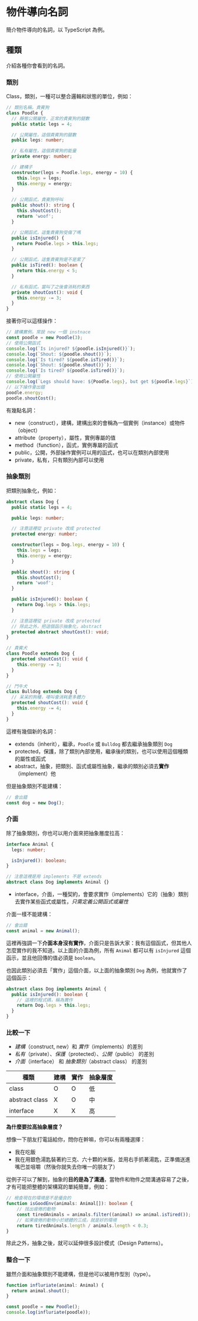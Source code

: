 # 物件導向名詞

簡介物件導向的名詞，以 TypeScript 為例。

## 種類

介紹各種你會看到的名詞。

### 類別

Class，類別，一種可以整合邏輯和狀態的單位，例如：

```typescript
// 類別名稱，貴賓狗
class Poodle {
  // 靜態公開屬性，正常的貴賓狗的腿數
  public static legs = 4;

  // 公開屬性，這個貴賓狗的腿數
  public legs: number;

  // 私有屬性，這個貴賓狗的能量
  private energy: number;

  // 建構子
  constructor(legs = Poodle.legs, energy = 10) {
    this.legs = legs;
    this.energy = energy;
  }

  // 公開函式，貴賓狗呼叫
  public shout(): string {
    this.shoutCost();
    return 'woof';
  }

  // 公開函式，這隻貴賓狗受傷了嗎
  public isInjured() {
    return Poodle.legs > this.legs;
  }

  // 公開函式，這隻貴賓狗是不是累了
  public isTired(): boolean {
    return this.energy < 5;
  }

  // 私有函式，當叫了之後會消耗的東西
  private shoutCost(): void {
    this.energy -= 3;
  }
}
```

接著你可以這樣操作：

```typescript
// 建構實例，常說 new 一個 instnace
const poodle = new Poodle(3);
// 使用公開函式
console.log(`Is injured? ${poodle.isInjured()}`);
console.log(`Shout: ${poodle.shout()}`);
console.log(`Is tired? ${poodle.isTired()}`);
console.log(`Shout: ${poodle.shout()}`);
console.log(`Is tired? ${poodle.isTired()}`);
// 使用公開屬性
console.log(`Legs should have: ${Poodle.legs}, but get ${poodle.legs}`);
// 以下操作會出錯
poodle.energy;
poodle.shoutCost();
```

有幾點名詞：

-   new（construct），建構，建構出來的會稱為一個實例（instance）或物件（object）
-   attribute（property），屬性，實例專屬的值
-   method（function），函式，實例專屬的函式
-   public，公開，外部操作實例可以用的函式，也可以在類別內部使用
-   private，私有，只有類別內部可以使用

### 抽象類別

把類別抽象化，例如：

```typescript
abstract class Dog {
  public static legs = 4;

  public legs: number;

  // 注意這裡從 private 改成 protected
  protected energy: number;

  constructor(legs = Dog.legs, energy = 10) {
    this.legs = legs;
    this.energy = energy;
  }

  public shout(): string {
    this.shoutCost();
    return 'woof';
  }

  public isInjured(): boolean {
    return Dog.legs > this.legs;
  }

  // 注意這裡從 private 改成 protected
  // 除此之外，把這個函示抽象化，abstract
  protected abstract shoutCost(): void;
}

// 貴賓犬
class Poodle extends Dog {
  protected shoutCost(): void {
    this.energy -= 3;
  }
}

// 鬥牛犬
class Bulldog extends Dog {
  // 呆呆的狗種，嚎叫會消耗更多體力
  protected shoutCost(): void {
    this.energy -= 4;
  }
}
```

這裡有幾個新的名詞：

-   extends（inherit），繼承，`Poodle` 或 `Bulldog` 都去繼承抽象類別 `Dog`
-   protected，保護，除了類別內部使用，繼承後的類別，也可以使用這個種類的屬性或函式
-   abstract，抽象，把類別、函式或屬性抽象，繼承的類別必須去**實作**（implement）他

但是抽象類別不能建構：

```typescript
// 會出錯
const dog = new Dog();
```

### 介面

除了抽象類別，你也可以用介面來把抽象層度拉高：

```typescript
interface Animal {
  legs: number;

  isInjured(): boolean;
}

// 注意這裡是用 implements 不是 extends
abstract class Dog implements Animal {}
```

-   interface，介面，一種契約，會要求實作（implements）它的（抽象）類別去實作某些函式或屬性，*只需定義公開函式或屬性*

介面一樣不能建構：

```typescript
// 會出錯
const animal = new Animal();
```

這裡再強調一下**介面本身沒有實作**，介面只是告訴大家：我有這個函式，但其他人怎麼實作的我不知道。以上面的介面為例，所有 `Animal` 都可以有 `isInjured` 這個函示，並且他回傳的值必須是 `boolean`。

也因此類別必須去「實作」這個介面，以上面的抽象類別 `Dog` 為例，他就實作了這個函示：

```typescript
abstract class Dog implements Animal {
  public isInjured(): boolean {
    // 這裡的程式碼，稱為實作
    return Dog.legs > this.legs;
  }
}
```

### 比較一下

-   *建構*（construct, new）和 *實作*（implements）的差別
-   *私有*（private）、*保護*（protected）、*公開*（public） 的差別
-   *介面*（interface） 和 *抽象類別*（abstract class） 的差別

| 種類           | 建構 | 實作 | 抽象層度 |
| -------------- | ---- | ---- | -------- |
| class          | O    | O    | 低       |
| abstract class | X    | O    | 中       |
| interface      | X    | X    | 高       |

**為什麼要拉高抽象層度？**

想像一下朋友打電話給你，問你在幹嘛，你可以有兩種選擇：

-   我在吃飯
-   我在用銀色湯匙裝著約三克、六十顆的米飯，並用右手抓著湯匙，正準備送進嘴巴並咀嚼（然後你就失去你唯一的朋友了）

從例子可以了解到，抽象的**目的是為了溝通**，當物件和物件之間溝通容易了之後，才有可能把整體的架構寫的單純簡單，例如：

```typescript
// 檢查現在的環境是不是優良的
function isGoodEnv(animals: Animal[]): boolean {
    // 找出疲倦的動物
    const tiredAnimals = animals.filter((animal) => animal.isTired());
    // 如果疲倦的動物小於總體的三成，就是好的環境
    return tiredAnimals.length / animals.length < 0.3;
}
```

除此之外，抽象之後，就可以延伸很多設計模式（Design Patterns）。

### 整合一下

雖然介面和抽象類別不能建構，但是他可以被用作型別（type）。

```typescript
function influriate(animal: Animal) {
  return animal.shout();
}

const poodle = new Poodle();
console.log(influriate(poodle));
```

